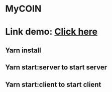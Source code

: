 # MyCOIN
# Link demo: [Click here](https://www.youtube.com/watch?v=WNYzQsJ5h3Q)
## Yarn install
## Yarn start:server to start server
## Yarn start:client to start client
